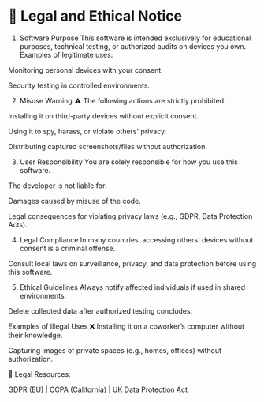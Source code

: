 # 📜 Legal and Ethical Notice
1. Software Purpose
This software is intended exclusively for educational purposes, technical testing, or authorized audits on devices you own. Examples of legitimate uses:

Monitoring personal devices with your consent.

Security testing in controlled environments.

2. Misuse Warning
⚠️ The following actions are strictly prohibited:

Installing it on third-party devices without explicit consent.

Using it to spy, harass, or violate others' privacy.

Distributing captured screenshots/files without authorization.

3. User Responsibility
You are solely responsible for how you use this software.

The developer is not liable for:

Damages caused by misuse of the code.

Legal consequences for violating privacy laws (e.g., GDPR, Data Protection Acts).

4. Legal Compliance
In many countries, accessing others' devices without consent is a criminal offense.

Consult local laws on surveillance, privacy, and data protection before using this software.

5. Ethical Guidelines
Always notify affected individuals if used in shared environments.

Delete collected data after authorized testing concludes.

Examples of Illegal Uses ❌
Installing it on a coworker’s computer without their knowledge.

Capturing images of private spaces (e.g., homes, offices) without authorization.

🔗 Legal Resources:

GDPR (EU) | CCPA (California) | UK Data Protection Act
